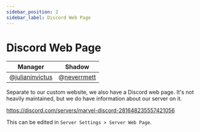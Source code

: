 ```yaml
---
sidebar_position: 2
sidebar_label: Discord Web Page
---
```


# Discord Web Page

| Manager                               | Shadow                            |
| ------------------------------------- | --------------------------------- |
| @[julianinvictus](621018366655725570) | @[neverrmett](734640971232444486) |

Separate to our custom website, we also have a Discord web page. It's not heavily maintained, but we do have information about our server on it.

https://discord.com/servers/marvel-discord-281648235557421056

This can be edited in `Server Settings > Server Web Page`.
